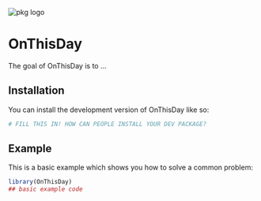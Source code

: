 ![pkg logo](OnThisDay%20logo.png%22)

# OnThisDay


<!-- badges: start -->

<!-- badges: end -->

The goal of OnThisDay is to ...

## Installation

You can install the development version of OnThisDay like so:

``` r
# FILL THIS IN! HOW CAN PEOPLE INSTALL YOUR DEV PACKAGE?
```

## Example

This is a basic example which shows you how to solve a common problem:

``` r
library(OnThisDay)
## basic example code
```

